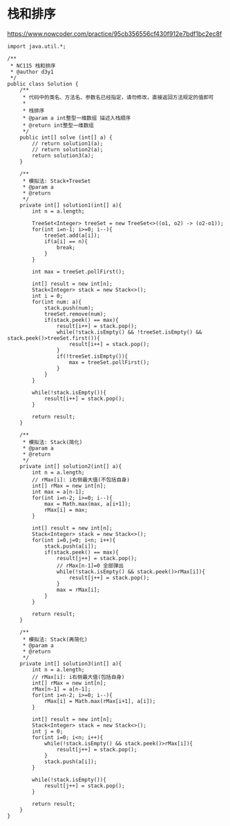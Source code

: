 # 栈和排序
https://www.nowcoder.com/practice/95cb356556cf430f912e7bdf1bc2ec8f

    import java.util.*;
    
    /**
     * NC115 栈和排序
     * @author d3y1
     */
    public class Solution {
        /**
         * 代码中的类名、方法名、参数名已经指定，请勿修改，直接返回方法规定的值即可
         *
         * 栈排序
         * @param a int整型一维数组 描述入栈顺序
         * @return int整型一维数组
         */
        public int[] solve (int[] a) {
            // return solution1(a);
            // return solution2(a);
            return solution3(a);
        }
    
        /**
         * 模拟法: Stack+TreeSet
         * @param a
         * @return
         */
        private int[] solution1(int[] a){
            int n = a.length;
    
            TreeSet<Integer> treeSet = new TreeSet<>((o1, o2) -> (o2-o1));
            for(int i=n-1; i>=0; i--){
                treeSet.add(a[i]);
                if(a[i] == n){
                    break;
                }
            }
    
            int max = treeSet.pollFirst();
    
            int[] result = new int[n];
            Stack<Integer> stack = new Stack<>();
            int i = 0;
            for(int num: a){
                stack.push(num);
                treeSet.remove(num);
                if(stack.peek() == max){
                    result[i++] = stack.pop();
                    while(!stack.isEmpty() && !treeSet.isEmpty() && stack.peek()>treeSet.first()){
                        result[i++] = stack.pop();
                    }
                    if(!treeSet.isEmpty()){
                        max = treeSet.pollFirst();
                    }
                }
            }
    
            while(!stack.isEmpty()){
                result[i++] = stack.pop();
            }
    
            return result;
        }
    
        /**
         * 模拟法: Stack(简化)
         * @param a
         * @return
         */
        private int[] solution2(int[] a){
            int n = a.length;
            // rMax[i]: i右侧最大值(不包括自身)
            int[] rMax = new int[n];
            int max = a[n-1];
            for(int i=n-2; i>=0; i--){
                max = Math.max(max, a[i+1]);
                rMax[i] = max;
            }
    
            int[] result = new int[n];
            Stack<Integer> stack = new Stack<>();
            for(int i=0,j=0; i<n; i++){
                stack.push(a[i]);
                if(stack.peek() == max){
                    result[j++] = stack.pop();
                    // rMax[n-1]=0 全部弹出
                    while(!stack.isEmpty() && stack.peek()>rMax[i]){
                        result[j++] = stack.pop();
                    }
                    max = rMax[i];
                }
            }
    
            return result;
        }
    
        /**
         * 模拟法: Stack(再简化)
         * @param a
         * @return
         */
        private int[] solution3(int[] a){
            int n = a.length;
            // rMax[i]: i右侧最大值(包括自身)
            int[] rMax = new int[n];
            rMax[n-1] = a[n-1];
            for(int i=n-2; i>=0; i--){
                rMax[i] = Math.max(rMax[i+1], a[i]);
            }
    
            int[] result = new int[n];
            Stack<Integer> stack = new Stack<>();
            int j = 0;
            for(int i=0; i<n; i++){
                while(!stack.isEmpty() && stack.peek()>rMax[i]){
                    result[j++] = stack.pop();
                }
                stack.push(a[i]);
            }
    
            while(!stack.isEmpty()){
                result[j++] = stack.pop();
            }
    
            return result;
        }
    }
    

